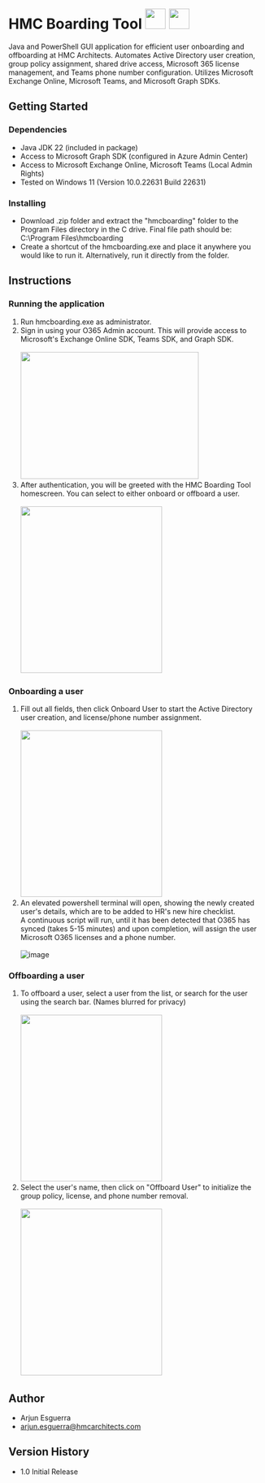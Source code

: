 # HMC Boarding Tool <img src="https://github.com/arjun-esguerra/HMC-Boarding-Tool/assets/169405197/1fad981b-2633-418e-ab35-ba8581fab116" height="40" width="40"> <img src="https://github.com/arjun-esguerra/HMC-Boarding-Tool/assets/169405197/3e05f810-7608-447a-8460-4fb66aa862b8" height="40" width="40">


Java and PowerShell GUI application for efficient user onboarding and offboarding at HMC Architects. Automates Active Directory user creation, group policy assignment, shared drive access, Microsoft 365 license management, and Teams phone number configuration. Utilizes Microsoft Exchange Online, Microsoft Teams, and Microsoft Graph SDKs.

## Getting Started

### Dependencies
* Java JDK 22 (included in package)
* Access to Microsoft Graph SDK (configured in Azure Admin Center)
* Access to Microsoft Exchange Online, Microsoft Teams (Local Admin Rights)
* Tested on Windows 11 (Version 10.0.22631 Build 22631)

### Installing

* Download .zip folder and extract the "hmcboarding" folder to the Program Files directory in the C drive. Final file path should be: <br/> C:\Program Files\hmcboarding</br>
* Create a shortcut of the hmcboarding.exe and place it anywhere you would like to run it. Alternatively, run it directly from the folder.

## Instructions

### Running the application
1. Run hmcboarding.exe as administrator.</br>
2. Sign in using your O365 Admin account. This will provide access to Microsoft's Exchange Online SDK, Teams SDK, and Graph SDK.
<br/><br/><img src="https://github.com/arjun-esguerra/HMC-Boarding-Tool/assets/169405197/9a452bc5-054f-47f1-8ade-3718c185cf76" height="250" width="350">
4. After authentication, you will be greeted with the HMC Boarding Tool homescreen. You can select to either onboard or offboard a user.
<br/><br/><img src="https://github.com/arjun-esguerra/HMC-Boarding-Tool/assets/169405197/c9389067-adbb-48c5-841c-84f77939e97f" height="328" width="278">
### Onboarding a user
1. Fill out all fields, then click Onboard User to start the Active Directory user creation, and license/phone number assignment.
<br/><br/><img src="https://github.com/arjun-esguerra/HMC-Boarding-Tool/assets/169405197/ba6e9059-c1a4-4eb2-bd23-6421abd5ad22" height="328" width="278">
2. An elevated powershell terminal will open, showing the newly created user's details, which are to be added to HR's new hire checklist.
<br/>A continuous script will run, until it has been detected that O365 has synced (takes 5-15 minutes) and upon completion, will assign the user Microsoft O365 licenses and a phone number.
<br/><br/>![image](https://github.com/arjun-esguerra/HMC-Boarding-Tool/assets/169405197/d6ec3df0-d77a-4857-9b65-798f86bf5992)<br/>
### Offboarding a user
1. To offboard a user, select a user from the list, or search for the user using the search bar. (Names blurred for privacy)
<br/><br/><img src="https://github.com/arjun-esguerra/HMC-Boarding-Tool/assets/169405197/af99b180-7721-45e9-9f6d-75c213a7a9eb" height="328" width="278">
2. Select the user's name, then click on "Offboard User" to initialize the group policy, license, and phone number removal.
<br/><br/><img src="https://github.com/arjun-esguerra/HMC-Boarding-Tool/assets/169405197/2818c724-8f0a-42bd-ab3d-70d53674759d" height="328" width="278">

## Author

* Arjun Esguerra 
* arjun.esguerra@hmcarchitects.com

## Version History

* 1.0 Initial Release

